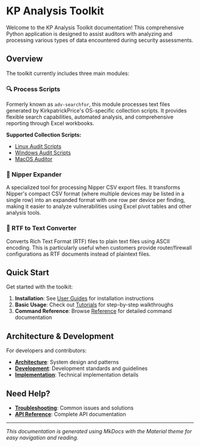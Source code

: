 # KP Analysis Toolkit

Welcome to the KP Analysis Toolkit documentation! This comprehensive Python application is designed to assist auditors with analyzing and processing various types of data encountered during security assessments.

## Overview

The toolkit currently includes three main modules:

### 🔍 Process Scripts
Formerly known as `adv-searchfor`, this module processes text files generated by KirkpatrickPrice's OS-specific collection scripts. It provides flexible search capabilities, automated analysis, and comprehensive reporting through Excel workbooks.

**Supported Collection Scripts:**

- [Linux Audit Scripts](https://github.com/kirkpatrickprice/linux-audit-scripts)
- [Windows Audit Scripts](https://github.com/kirkpatrickprice/windows-audit-scripts)  
- [MacOS Auditor](https://github.com/kirkpatrickprice/macos-auditor)

### 🔧 Nipper Expander

A specialized tool for processing Nipper CSV export files. It transforms Nipper's compact CSV format (where multiple devices may be listed in a single row) into an expanded format with one row per device per finding, making it easier to analyze vulnerabilities using Excel pivot tables and other analysis tools.

### 📄 RTF to Text Converter

Converts Rich Text Format (RTF) files to plain text files using ASCII encoding. This is particularly useful when customers provide router/firewall configurations as RTF documents instead of plaintext files.

## Quick Start

Get started with the toolkit:

1. **Installation**: See [User Guides](user-guides/README.md) for installation instructions
2. **Basic Usage**: Check out [Tutorials](tutorials/README.md) for step-by-step walkthroughs  
3. **Command Reference**: Browse [Reference](reference/README.md) for detailed command documentation

## Architecture & Development

For developers and contributors:

- **[Architecture](architecture/README.md)**: System design and patterns
- **[Development](development/README.md)**: Development standards and guidelines
- **[Implementation](implementation/README.md)**: Technical implementation details

## Need Help?

- **[Troubleshooting](troubleshooting/README.md)**: Common issues and solutions
- **[API Reference](api/README.md)**: Complete API documentation

---

*This documentation is generated using MkDocs with the Material theme for easy navigation and reading.*
